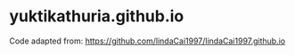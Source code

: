 # yuktikathuria.github.io

Code adapted from: https://github.com/lindaCai1997/lindaCai1997.github.io
